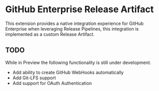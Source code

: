 # GitHub Enterprise Release Artifact
This extension provides a native integration experience for GitHub Enterprise when leveraging Release Pipelines, this integration is implemented as a custom Release Artifact.
## TODO
While in Preview the following functionality is still under development.
* Add ability to create GitHub WebHooks automatically
* Add Git-LFS support
* Add support for OAuth Authentication